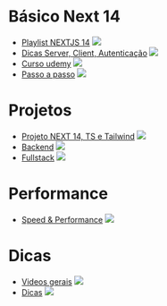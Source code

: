 # Básico Next 14

* [Playlist NEXTJS 14](https://www.youtube.com/playlist?list=PLC3y8-rFHvwjOKd6gdf4QtV1uYNiQnruI) ![](https://geps.dev/progress/100)
* [Dicas Server, Client, Autenticação](https://www.youtube.com/playlist?list=PLo9a4XFa98CCzPdpRpdu7zV6KjOvss8-u) ![](https://geps.dev/progress/100)
* [Curso udemy](https://www.udemy.com/course/nextjs-react-the-complete-guide/?couponCode=ABCART0923) ![](https://geps.dev/progress/50)
* [Passo a passo](https://nextjs.org/learn/dashboard-app) ![](https://geps.dev/progress/0)

# Projetos

* [Projeto NEXT 14, TS e Tailwind](https://www.youtube.com/playlist?list=PL29TaWXah3iaKcSxmOa_e_bKCkS10Rsn-) ![](https://geps.dev/progress/5)
* [Backend](https://www.youtube.com/playlist?list=PLHQY5AFuyYYW8IJK16BxyTLZqTHxwmDww) ![](https://geps.dev/progress/0)
* [Fullstack](https://www.youtube.com/playlist?list=PL0Zuz27SZ-6PCLz7VMP2QQdeKa83rshe5) ![](https://geps.dev/progress/0)

# Performance

* [Speed & Performance](https://www.youtube.com/playlist?list=PLq3vQvro30PY-l7UIgc8BH87tKP8wtWOa) ![](https://geps.dev/progress/0)

# Dicas

* [Videos gerais](https://www.youtube.com/playlist?list=PLqYy1yOe0SKeNRcyhsfMaa7HuEOcQ2UfR) ![](https://geps.dev/progress/0)
* [Dicas](https://www.youtube.com/playlist?list=PLKgO3xIMfAHtvto0cdDWHWaJoh7haNZkk) ![](https://geps.dev/progress/0)

